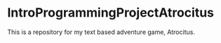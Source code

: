 # IntroProgrammingProjectAtrocitus
This is a repository for my text based adventure game, Atrocitus.
